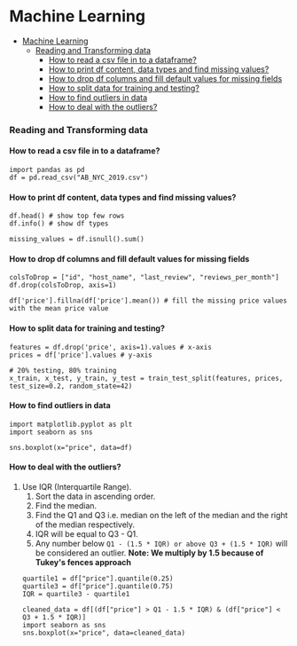 # Machine Learning

- [Machine Learning](#machine-learning)
    - [Reading and Transforming data](#reading-and-transforming-data)
      - [How to read a csv file in to a dataframe?](#how-to-read-a-csv-file-in-to-a-dataframe)
      - [How to print df content, data types and find missing values?](#how-to-print-df-content-data-types-and-find-missing-values)
      - [How to drop df columns and fill default values for missing fields](#how-to-drop-df-columns-and-fill-default-values-for-missing-fields)
      - [How to split data for training and testing?](#how-to-split-data-for-training-and-testing)
      - [How to find outliers in data](#how-to-find-outliers-in-data)
      - [How to deal with the outliers?](#how-to-deal-with-the-outliers)


### Reading and Transforming data

#### How to read a csv file in to a dataframe?
```
import pandas as pd
df = pd.read_csv("AB_NYC_2019.csv")
```

#### How to print df content, data types and find missing values?
```
df.head() # show top few rows
df.info() # show df types

missing_values = df.isnull().sum()
```

#### How to drop df columns and fill default values for missing fields
```
colsToDrop = ["id", "host_name", "last_review", "reviews_per_month"]
df.drop(colsToDrop, axis=1)

df['price'].fillna(df['price'].mean()) # fill the missing price values with the mean price value
```

#### How to split data for training and testing?
```
features = df.drop('price', axis=1).values # x-axis
prices = df['price'].values # y-axis

# 20% testing, 80% training
x_train, x_test, y_train, y_test = train_test_split(features, prices, test_size=0.2, random_state=42)
```

#### How to find outliers in data
```
import matplotlib.pyplot as plt
import seaborn as sns

sns.boxplot(x="price", data=df)
```

#### How to deal with the outliers?

1. Use IQR (Interquartile Range).
   1. Sort the data in ascending order.
   2. Find the median.
   3. Find the Q1 and Q3 i.e. median on the left of the median and the right of the median respectively.
   4. IQR will be equal to Q3 - Q1.
   5. Any number below `Q1 - (1.5 * IQR) or above Q3 + (1.5 * IQR)` will be considered an outlier. **Note: We multiply by 1.5 because of Tukey's fences approach**
    ```
    quartile1 = df["price"].quantile(0.25)
    quartile3 = df["price"].quantile(0.75)
    IQR = quartile3 - quartile1
    
    cleaned_data = df[(df["price"] > Q1 - 1.5 * IQR) & (df["price"] < Q3 + 1.5 * IQR)]
    import seaborn as sns
    sns.boxplot(x="price", data=cleaned_data)
    ```